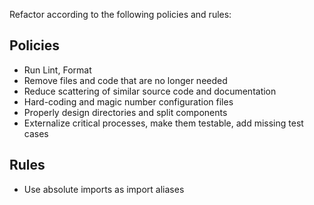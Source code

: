 Refactor according to the following policies and rules:

## Policies

- Run Lint, Format
- Remove files and code that are no longer needed
- Reduce scattering of similar source code and documentation
- Hard-coding and magic number configuration files
- Properly design directories and split components
- Externalize critical processes, make them testable, add missing test cases

## Rules

- Use absolute imports as import aliases
